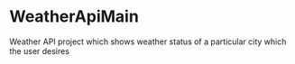 # WeatherApiMain
Weather API project which shows weather status of a particular city which the user desires
